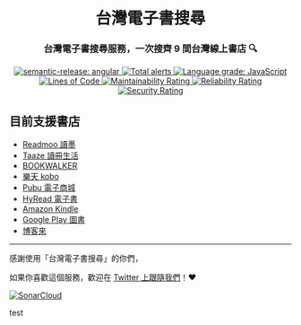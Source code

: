 <h1 align="center" style="border-bottom: none;">台灣電子書搜尋</h1>
<h3 align="center">台灣電子書搜尋服務，一次搜齊 9 間台灣線上書店 🔍</h3>
<p align="center">
  <a href="https://github.com/semantic-release/semantic-release">
    <img alt="semantic-release: angular" src="https://img.shields.io/badge/semantic--release-angular-e10079?logo=semantic-release">
  </a>
  <a href="https://lgtm.com/projects/g/Taiwan-Ebook-Lover/Taiwan-Ebook-Lover.github.io/alerts/">
    <img alt="Total alerts" src="https://img.shields.io/lgtm/alerts/g/Taiwan-Ebook-Lover/Taiwan-Ebook-Lover.github.io.svg?logo=lgtm&logoWidth=18"/>
  </a>
  <a href="https://lgtm.com/projects/g/Taiwan-Ebook-Lover/Taiwan-Ebook-Lover.github.io/context:javascript">
    <img alt="Language grade: JavaScript" src="https://img.shields.io/lgtm/grade/javascript/g/Taiwan-Ebook-Lover/Taiwan-Ebook-Lover.github.io.svg?logo=lgtm&logoWidth=18"/>
  </a>
  <br />
  <a href="https://sonarcloud.io/summary/new_code?id=Taiwan-Ebook-Lover_Taiwan-Ebook-Lover.github.io">
    <img alt="Lines of Code" src="https://sonarcloud.io/api/project_badges/measure?project=Taiwan-Ebook-Lover_Taiwan-Ebook-Lover.github.io&metric=ncloc"/>
  </a>
  
  <a href="https://sonarcloud.io/summary/new_code?id=Taiwan-Ebook-Lover_Taiwan-Ebook-Lover.github.io">
    <img alt="Maintainability Rating" src="https://sonarcloud.io/api/project_badges/measure?project=Taiwan-Ebook-Lover_Taiwan-Ebook-Lover.github.io&metric=sqale_rating"/>
  </a>
  
  <a href="https://sonarcloud.io/summary/new_code?id=Taiwan-Ebook-Lover_Taiwan-Ebook-Lover.github.io">
    <img alt="Reliability Rating" src="https://sonarcloud.io/api/project_badges/measure?project=Taiwan-Ebook-Lover_Taiwan-Ebook-Lover.github.io&metric=reliability_rating"/>
  </a>
  
  <a href="https://sonarcloud.io/summary/new_code?id=Taiwan-Ebook-Lover_Taiwan-Ebook-Lover.github.io">
    <img alt="Security Rating" src="https://sonarcloud.io/api/project_badges/measure?project=Taiwan-Ebook-Lover_Taiwan-Ebook-Lover.github.io&metric=security_rating"/>
  </a>
</p>

## 目前支援書店

- [Readmoo 讀墨](https://readmoo.com/)
- [Taaze 讀冊生活](https://www.taaze.tw/)
- [BOOKWALKER](https://www.bookwalker.com.tw/)
- [樂天 kobo](https://www.kobo.com/)
- [Pubu 電子商城](https://www.pubu.com.tw/)
- [HyRead 電子書](https://ebook.hyread.com.tw/)
- [Amazon Kindle](https://www.amazon.com/Kindle-eBooks/)
- [Google Play 圖書](https://play.google.com/store/books)
- [博客來](https://www.books.com.tw/)

---

感謝使用「台灣電子書搜尋」的你們，

如果你喜歡這個服務，歡迎在 [Twitter 上跟隨我們](https://twitter.com/TaiwanEBook)！❤

[![SonarCloud](https://sonarcloud.io/images/project_badges/sonarcloud-white.svg)](https://sonarcloud.io/summary/new_code?id=Taiwan-Ebook-Lover_Taiwan-Ebook-Lover.github.io)

test
